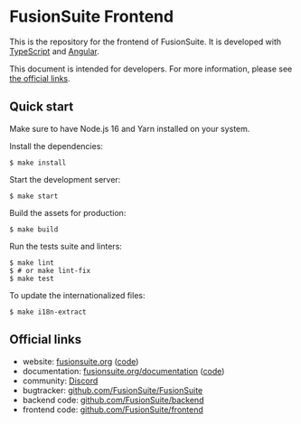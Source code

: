 # FusionSuite Frontend

This is the repository for the frontend of FusionSuite. It is developed with
[TypeScript](https://www.typescriptlang.org/) and [Angular](https://angular.io/).

This document is intended for developers. For more information, please see
[the official links](#official-links).

## Quick start

Make sure to have Node.js 16 and Yarn installed on your system.

Install the dependencies:

```console
$ make install
```

Start the development server:

```console
$ make start
```

Build the assets for production:

```console
$ make build
```

Run the tests suite and linters:

```console
$ make lint
$ # or make lint-fix
$ make test
```

To update the internationalized files:

```console
$ make i18n-extract
```

## Official links

- website: [fusionsuite.org](https://fusionsuite.org) ([code](https://github.com/fusionSuite/fusionsuite.org))
- documentation: [fusionsuite.org/documentation](https://fusionsuite.org/documentation/) ([code](https://github.com/fusionSuite/documentation))
- community: [Discord](https://discord.gg/Kj72FwAKTC)
- bugtracker: [github.com/FusionSuite/FusionSuite](https://github.com/fusionSuite/FusionSuite)
- backend code: [github.com/FusionSuite/backend](https://github.com/fusionSuite/backend)
- frontend code: [github.com/FusionSuite/frontend](https://github.com/fusionSuite/frontend)
